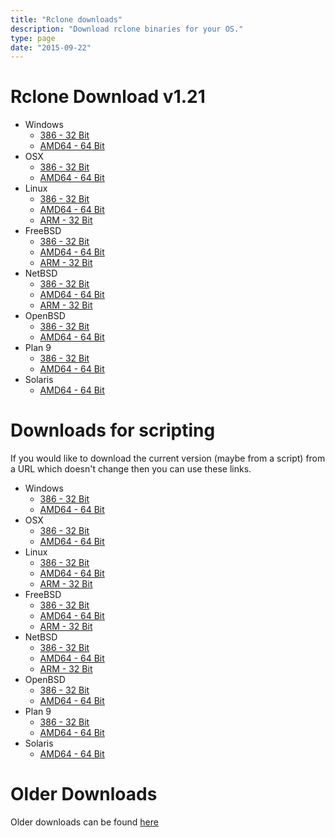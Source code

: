 ```yaml
---
title: "Rclone downloads"
description: "Download rclone binaries for your OS."
type: page
date: "2015-09-22"
---
```


Rclone Download v1.21
=====================

  * Windows
    * [386 - 32 Bit](http://downloads.rclone.org/rclone-v1.21-windows-386.zip)
    * [AMD64 - 64 Bit](http://downloads.rclone.org/rclone-v1.21-windows-amd64.zip)
  * OSX
    * [386 - 32 Bit](http://downloads.rclone.org/rclone-v1.21-osx-386.zip)
    * [AMD64 - 64 Bit](http://downloads.rclone.org/rclone-v1.21-osx-amd64.zip)
  * Linux
    * [386 - 32 Bit](http://downloads.rclone.org/rclone-v1.21-linux-386.zip)
    * [AMD64 - 64 Bit](http://downloads.rclone.org/rclone-v1.21-linux-amd64.zip)
    * [ARM - 32 Bit](http://downloads.rclone.org/rclone-v1.21-linux-arm.zip)
  * FreeBSD
    * [386 - 32 Bit](http://downloads.rclone.org/rclone-v1.21-freebsd-386.zip)
    * [AMD64 - 64 Bit](http://downloads.rclone.org/rclone-v1.21-freebsd-amd64.zip)
    * [ARM - 32 Bit](http://downloads.rclone.org/rclone-v1.21-freebsd-arm.zip)
  * NetBSD
    * [386 - 32 Bit](http://downloads.rclone.org/rclone-v1.21-netbsd-386.zip)
    * [AMD64 - 64 Bit](http://downloads.rclone.org/rclone-v1.21-netbsd-amd64.zip)
    * [ARM - 32 Bit](http://downloads.rclone.org/rclone-v1.21-netbsd-arm.zip)
  * OpenBSD
    * [386 - 32 Bit](http://downloads.rclone.org/rclone-v1.21-openbsd-386.zip)
    * [AMD64 - 64 Bit](http://downloads.rclone.org/rclone-v1.21-openbsd-amd64.zip)
  * Plan 9
    * [386 - 32 Bit](http://downloads.rclone.org/rclone-v1.21-plan9-386.zip)
    * [AMD64 - 64 Bit](http://downloads.rclone.org/rclone-v1.21-plan9-amd64.zip)
  * Solaris
    * [AMD64 - 64 Bit](http://downloads.rclone.org/rclone-v1.21-solaris-amd64.zip)

Downloads for scripting
=======================

If you would like to download the current version (maybe from a
script) from a URL which doesn't change then you can use these links.

  * Windows
    * [386 - 32 Bit](http://downloads.rclone.org/rclone-current-windows-386.zip)
    * [AMD64 - 64 Bit](http://downloads.rclone.org/rclone-current-windows-amd64.zip)
  * OSX
    * [386 - 32 Bit](http://downloads.rclone.org/rclone-current-osx-386.zip)
    * [AMD64 - 64 Bit](http://downloads.rclone.org/rclone-current-osx-amd64.zip)
  * Linux
    * [386 - 32 Bit](http://downloads.rclone.org/rclone-current-linux-386.zip)
    * [AMD64 - 64 Bit](http://downloads.rclone.org/rclone-current-linux-amd64.zip)
    * [ARM - 32 Bit](http://downloads.rclone.org/rclone-current-linux-arm.zip)
  * FreeBSD
    * [386 - 32 Bit](http://downloads.rclone.org/rclone-current-freebsd-386.zip)
    * [AMD64 - 64 Bit](http://downloads.rclone.org/rclone-current-freebsd-amd64.zip)
    * [ARM - 32 Bit](http://downloads.rclone.org/rclone-current-freebsd-arm.zip)
  * NetBSD
    * [386 - 32 Bit](http://downloads.rclone.org/rclone-current-netbsd-386.zip)
    * [AMD64 - 64 Bit](http://downloads.rclone.org/rclone-current-netbsd-amd64.zip)
    * [ARM - 32 Bit](http://downloads.rclone.org/rclone-current-netbsd-arm.zip)
  * OpenBSD
    * [386 - 32 Bit](http://downloads.rclone.org/rclone-current-openbsd-386.zip)
    * [AMD64 - 64 Bit](http://downloads.rclone.org/rclone-current-openbsd-amd64.zip)
  * Plan 9
    * [386 - 32 Bit](http://downloads.rclone.org/rclone-current-plan9-386.zip)
    * [AMD64 - 64 Bit](http://downloads.rclone.org/rclone-current-plan9-amd64.zip)
  * Solaris
    * [AMD64 - 64 Bit](http://downloads.rclone.org/rclone-current-solaris-amd64.zip)

Older Downloads
==============

Older downloads can be found [here](http://downloads.rclone.org/)
